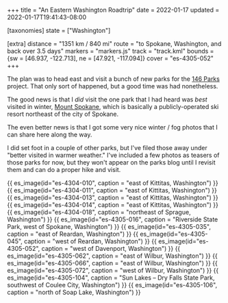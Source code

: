 +++
title = "An Eastern Washington Roadtrip"
date = 2022-01-17
updated = 2022-01-17T19:41:43-08:00

[taxonomies]
state = ["Washington"]

[extra]
distance = "1351 km / 840 mi"
route = "to Spokane, Washington, and back over 3.5 days"
markers = "markers.js"
track = "track.kml"
bounds = {sw = [46.937, -122.713], ne = [47.921, -117.094]}
cover = "es-4305-052"
+++

The plan was to head east and visit a bunch of new parks for the [146 Parks](https://146parks.blog) project. That only sort of happened, but a good time was had nonetheless.

<!-- more -->

The good news is that I _did_ visit the one park that I had heard was _best_ visited in winter, [Mount Spokane](https://146parks.blog/mount-spokane), which is basically a publicly-operated ski resort northeast of the city of Spokane.

The even better news is that I got some very nice winter / fog photos that I can share here along the way.

I did set foot in a couple of other parks, but I've filed those away under "better visited in warmer weather." I've included a few photos as teasers of those parks for now, but they won't appear on the parks blog until I revisit them and can do a proper hike and visit.

{{ es_image(id="es-4304-010", caption = "east of Kittitas, Washington") }}
{{ es_image(id="es-4304-011", caption = "east of Kittitas, Washington") }}
{{ es_image(id="es-4304-013", caption = "east of Kittitas, Washington") }}
{{ es_image(id="es-4304-014", caption = "east of Kittitas, Washington") }}
{{ es_image(id="es-4304-018", caption = "northeast of Sprague, Washington") }}
{{ es_image(id="es-4305-016", caption = "Riverside State Park, west of Spokane, Washington") }}
{{ es_image(id="es-4305-035", caption = "east of Reardan, Washington") }}
{{ es_image(id="es-4305-045", caption = "west of Reardan, Washington") }}
{{ es_image(id="es-4305-052", caption = "west of Davenport, Washington") }}
{{ es_image(id="es-4305-062", caption = "east of Wilbur, Washington") }}
{{ es_image(id="es-4305-066", caption = "east of Wilbur, Washington") }}
{{ es_image(id="es-4305-072", caption = "west of Wilbur, Washington") }}
{{ es_image(id="es-4305-104", caption = "Sun Lakes – Dry Falls State Park, southwest of Coulee City, Washington") }}
{{ es_image(id="es-4305-106", caption = "north of Soap Lake, Washington") }}
